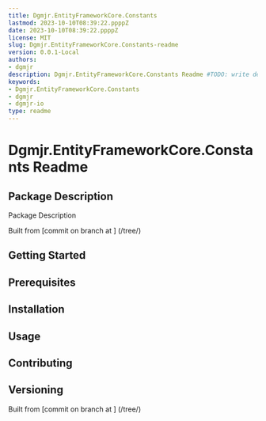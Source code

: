 ```yaml
---
title: Dgmjr.EntityFrameworkCore.Constants
lastmod: 2023-10-10T08:39:22.ppppZ
date: 2023-10-10T08:39:22.ppppZ
license: MIT
slug: Dgmjr.EntityFrameworkCore.Constants-readme
version: 0.0.1-Local
authors:
- dgmjr
description: Dgmjr.EntityFrameworkCore.Constants Readme #TODO: write description for Dgmjr.EntityFrameworkCore.Constants Readme
keywords:
- Dgmjr.EntityFrameworkCore.Constants
- dgmjr
- dgmjr-io
type: readme
---
```

# Dgmjr.EntityFrameworkCore.Constants Readme
<!-- TODO: Write the contents of the Dgmjr.EntityFrameworkCore.Constants Readme file -->
## Package Description
Package Description
      
Built from [commit  on branch  at ]
(/tree/)
## Getting Started
## Prerequisites
## Installation
## Usage
## Contributing
## Versioning
Built from [commit  on branch  at ]
(/tree/)
